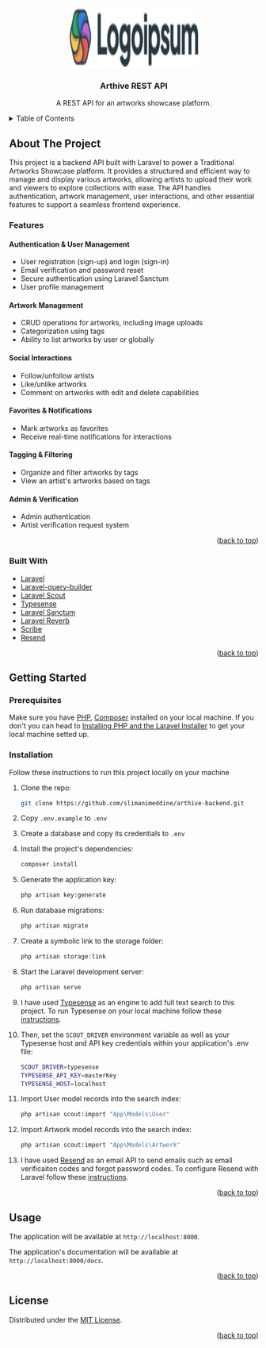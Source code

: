 <a id="readme-top"></a>

<br />
<div align="center">
  <a href="https://github.com/slimanimeddine/arthive-backend">
    <img src="public/logoipsum-333.png" alt="Logo" width="260" height="120">
  </a>

  <h3 align="center">Arthive REST API</h3>

  <p align="center">
    A REST API for an artworks showcase platform.
    <br />
  </p>
</div>

<details>
  <summary>Table of Contents</summary>
  <ol>
    <li>
      <a href="#about-the-project">About The Project</a>
      <ul>
        <li><a href="#built-with">Built With</a></li>
      </ul>
    </li>
    <li>
      <a href="#getting-started">Getting Started</a>
      <ul>
        <li><a href="#prerequisites">Prerequisites</a></li>
        <li><a href="#installation">Installation</a></li>
      </ul>
    </li>
    <li><a href="#usage">Usage</a></li>
    <li><a href="#roadmap">Roadmap</a></li>
    <li><a href="#contributing">Contributing</a></li>
    <li><a href="#license">License</a></li>
    <li><a href="#contact">Contact</a></li>
    <li><a href="#acknowledgments">Acknowledgments</a></li>
  </ol>
</details>

## About The Project

This project is a backend API built with Laravel to power a Traditional Artworks Showcase platform. It provides a structured and efficient way to manage and display various artworks, allowing artists to upload their work and viewers to explore collections with ease. The API handles authentication, artwork management, user interactions, and other essential features to support a seamless frontend experience.

### Features

#### Authentication & User Management

- User registration (sign-up) and login (sign-in)
- Email verification and password reset
- Secure authentication using Laravel Sanctum
- User profile management

#### Artwork Management

- CRUD operations for artworks, including image uploads
- Categorization using tags
- Ability to list artworks by user or globally

#### Social Interactions

- Follow/unfollow artists
- Like/unlike artworks
- Comment on artworks with edit and delete capabilities

#### Favorites & Notifications

- Mark artworks as favorites
- Receive real-time notifications for interactions

#### Tagging & Filtering

- Organize and filter artworks by tags
- View an artist's artworks based on tags

#### Admin & Verification

- Admin authentication
- Artist verification request system

<p align="right">(<a href="#readme-top">back to top</a>)</p>

### Built With

- [Laravel](https://laravel.com/)
- [Laravel-query-builder](https://spatie.be/docs/laravel-query-builder/v6/introduction)
- [Laravel Scout](https://laravel.com/docs/11.x/scout)
- [Typesense](https://typesense.org/)
- [Laravel Sanctum](https://laravel.com/docs/11.x/sanctum)
- [Laravel Reverb](https://laravel.com/docs/11.x/reverb)
- [Scribe](https://scribe.knuckles.wtf/)
- [Resend](https://resend.com/)

<p align="right">(<a href="#readme-top">back to top</a>)</p>

## Getting Started

### Prerequisites

Make sure you have [PHP](https://www.php.net/), [Composer](https://getcomposer.org/) installed on your local machine.
If you don't you can head to [Installing PHP and the Laravel Installer](https://laravel.com/docs/11.x#installing-php) to get your local machine setted up.

### Installation

Follow these instructions to run this project locally on your machine

1. Clone the repo:

   ```sh
   git clone https://github.com/slimanimeddine/arthive-backend.git
   ```

2. Copy `.env.example` to `.env`

3. Create a database and copy its credentials to `.env`

4. Install the project's dependencies:

   ```sh
   composer install
   ```

5. Generate the application key:

   ```sh
   php artisan key:generate
   ```

6. Run database migrations:

   ```sh
   php artisan migrate
   ```

7. Create a symbolic link to the storage folder:

   ```sh
   php artisan storage:link
   ```

8. Start the Laravel development server:

   ```sh
   php artisan serve
   ```

9. I have used [Typesense](https://typesense.org/) as an engine to add full text search to this project.
   To run Typesense on your local machine follow these [instructions](https://typesense.org/docs/guide/install-typesense.html#option-2-local-machine-self-hosting).

10. Then, set the `SCOUT_DRIVER` environment variable as well as your Typesense host and API key credentials within your application's .env file:

    ```sh
    SCOUT_DRIVER=typesense
    TYPESENSE_API_KEY=masterKey
    TYPESENSE_HOST=localhost
    ```

11. Import User model records into the search index:

    ```sh
    php artisan scout:import "App\Models\User"
    ```

12. Import Artwork model records into the search index:
    ```sh
    php artisan scout:import "App\Models\Artwork"
    ```
13. I have used [Resend](https://resend.com/) as an email API to send emails such as email verificaiton codes and forgot password codes.
To configure Resend with Laravel follow these [instructions](https://resend.com/docs/send-with-laravel).
<p align="right">(<a href="#readme-top">back to top</a>)</p>

## Usage

The application will be available at `http://localhost:8000`.

The application's documentation will be available at `http://localhost:8000/docs`.

<p align="right">(<a href="#readme-top">back to top</a>)</p>

## License

Distributed under the [MIT License](LICENSE.md).

<p align="right">(<a href="#readme-top">back to top</a>)</p>

